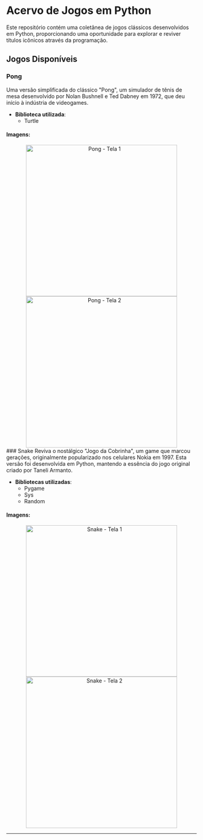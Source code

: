 # Acervo de Jogos em Python

Este repositório contém uma coletânea de jogos clássicos desenvolvidos em Python, proporcionando uma oportunidade para explorar e reviver títulos icônicos através da programação.

## Jogos Disponíveis

### Pong
Uma versão simplificada do clássico "Pong", um simulador de tênis de mesa desenvolvido por Nolan Bushnell e Ted Dabney em 1972, que deu início à indústria de videogames.

- **Biblioteca utilizada**: 
  - Turtle

#### Imagens:
<div align="center">
  <img src="https://github.com/erickdan1/Acervo-Jogos/assets/115114338/7c68b67e-7e43-4af2-b21d-2468149ad1d6" alt="Pong - Tela 1" width="400">
  <img src="https://github.com/erickdan1/Acervo-Jogos/assets/115114338/e191e0b9-b14b-47bc-bd5c-4bb2da02f5e2" alt="Pong - Tela 2" width="400">
</div>
### Snake
Reviva o nostálgico "Jogo da Cobrinha", um game que marcou gerações, originalmente popularizado nos celulares Nokia em 1997. Esta versão foi desenvolvida em Python, mantendo a essência do jogo original criado por Taneli Armanto.

- **Bibliotecas utilizadas**:
  - Pygame
  - Sys
  - Random

#### Imagens:
<div align="center">
  <img src="https://github.com/erickdan1/Acervo-Jogos/assets/115114338/b5c6d594-7d6c-4718-928a-7a4a1c23018d" alt="Snake - Tela 1" width="400">
  <img src="https://github.com/erickdan1/Acervo-Jogos/assets/115114338/fd396362-7e7d-40e0-88b5-ef49a0cb20ab" alt="Snake - Tela 2" width="400">
</div>

---
